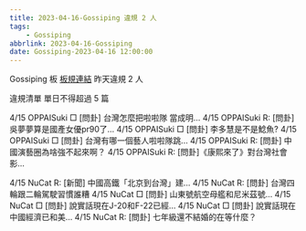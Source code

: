 ```yaml
---
title: 2023-04-16-Gossiping 違規 2 人
tags:
    - Gossiping
abbrlink: 2023-04-16-Gossiping
date: Gossiping-2023-04-16 12:00:00
---
```

Gossiping 板 [板規連結](https://www.ptt.cc/bbs/Gossiping/M.1637425085.A.07D.html)
昨天違規 2 人
<!-- more -->

違規清單
單日不得超過 5 篇

4/15 OPPAISuki □ [問卦] 台灣怎麼把啦啦隊 當成明…
4/15 OPPAISuki R: [問卦] 吳夢夢算是國產女優pr90了…
4/15 OPPAISuki □ [問卦] 李多慧是不是鯰魚?
4/15 OPPAISuki □ [問卦] 台灣有哪一個藝人啦啦隊跳…
4/15 OPPAISuki R: [問卦] 中國演藝圈為啥強不起來啊？
4/15 OPPAISuki R: [問卦]《康熙來了》對台灣社會影…

4/15 NuCat R: [新聞] 中國高鐵「北京到台灣」建…
4/15 NuCat R: [問卦] 台灣四輪跟二輪駕駛習慣誰糟
4/15 NuCat □ [問卦] 山東號航空母艦和尼米茲號…
4/15 NuCat □ [問卦] 說實話現在J-20和F-22已經…
4/15 NuCat □ [問卦] 說實話現在中國經濟已和美…
4/15 NuCat R: [問卦] 七年級還不結婚的在等什麼？